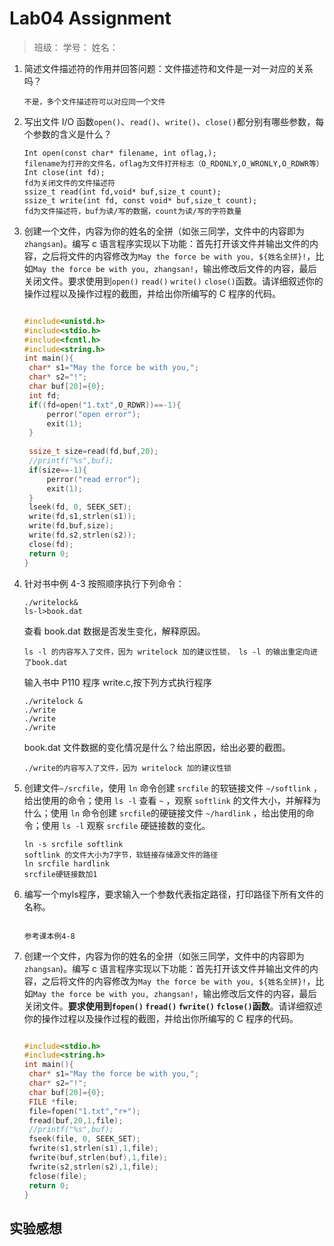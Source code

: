 # Lab04 Assignment

> 班级：
> 学号：
> 姓名：

1. 简述文件描述符的作用并回答问题：文件描述符和文件是一对一对应的关系吗？

   ```
   不是，多个文件描述符可以对应同一个文件
   ```
   

   
2. 写出文件 I/O 函数`open()`、`read()`、`write()`、`close()`都分别有哪些参数，每个参数的含义是什么？

   ```
   Int open(const char* filename, int oflag,);
   filename为打开的文件名，oflag为文件打开标志（O_RDONLY,O_WRONLY,O_RDWR等）
   Int close(int fd);
   fd为关闭文件的文件描述符
   ssize_t read(int fd,void* buf,size_t count);
   ssize_t write(int fd, const void* buf,size_t count);
   fd为文件描述符，buf为读/写的数据，count为读/写的字符数量
   ```

   

3. 创建一个文件，内容为你的姓名的全拼（如张三同学，文件中的内容即为`zhangsan`)。编写 c 语言程序实现以下功能：首先打开该文件并输出文件的内容，之后将文件的内容修改为`May the force be with you, ${姓名全拼}!`，比如`May the force be with you, zhangsan!`，输出修改后文件的内容，最后关闭文件。要求使用到`open()` `read()` `write()` `close()`函数。请详细叙述你的操作过程以及操作过程的截图，并给出你所编写的 C 程序的代码。

   ```c
   
   #include<unistd.h>
   #include<stdio.h>
   #include<fcntl.h>
   #include<string.h>
   int main(){
   	char* s1="May the force be with you,";
   	char* s2="!";
   	char buf[20]={0};
   	int fd;
   	if((fd=open("1.txt",O_RDWR))==-1){
   		perror("open error");
   		exit(1);	
   	}
   	
   	ssize_t size=read(fd,buf,20);
   	//printf("%s",buf);
   	if(size==-1){
   		perror("read error");
   		exit(1);	
   	}
   	lseek(fd, 0, SEEK_SET);
   	write(fd,s1,strlen(s1));
   	write(fd,buf,size);
   	write(fd,s2,strlen(s2));
   	close(fd);
   	return 0;
   }
   
   ```

   

4. 针对书中例 4-3 按照顺序执行下列命令：

   ```shell
   ./writelock&
   ls-l>book.dat
   ```

   查看 book.dat 数据是否发生变化，解释原因。

   ```
   ls -l 的内容写⼊了⽂件，因为 writelock 加的建议性锁， ls -l 的输出重定向进了book.dat
   ```

   

   输入书中 P110 程序 write.c,按下列方式执行程序

   ```shell
   ./writelock &
   ./write
   ./write
   ./write
   ```

   book.dat 文件数据的变化情况是什么？给出原因，给出必要的截图。

   ```
   ./write的内容写⼊了⽂件，因为 writelock 加的建议性锁
   ```

   

5. 创建文件`~/srcfile`，使用 `ln` 命令创建 `srcfile` 的软链接文件 `~/softlink` ，给出使用的命令；使用 `ls -l` 查看 `~` ，观察 `softlink` 的文件大小，并解释为什么；使用 `ln` 命令创建 `srcfile`的硬链接文件 `~/hardlink` ，给出使用的命令；使用 `ls -l` 观察 `srcfile` 硬链接数的变化。

   ```
   ln -s srcfile softlink
   softlink 的文件大小为7字节，软链接存储源文件的路径
   ln srcfile hardlink
   srcfile硬链接数加1
   ```

6. 编写一个myls程序，要求输入一个参数代表指定路径，打印路径下所有文件的名称。

   ```
   
   参考课本例4-8
   
   ```

   

7. 创建一个文件，内容为你的姓名的全拼（如张三同学，文件中的内容即为`zhangsan`)。编写 c 语言程序实现以下功能：首先打开该文件并输出文件的内容，之后将文件的内容修改为`May the force be with you, ${姓名全拼}!`，比如`May the force be with you, zhangsan!`，输出修改后文件的内容，最后关闭文件。**要求使用到`fopen()` `fread()` `fwrite()` `fclose()`函数**。请详细叙述你的操作过程以及操作过程的截图，并给出你所编写的 C 程序的代码。

   ```c
   
   #include<stdio.h>
   #include<string.h>
   int main(){
	char* s1="May the force be with you,";
   	char* s2="!";
   	char buf[20]={0};
   	FILE *file;
   	file=fopen("1.txt","r+");
   	fread(buf,20,1,file);
   	//printf("%s",buf);
   	fseek(file, 0, SEEK_SET);	
   	fwrite(s1,strlen(s1),1,file);
   	fwrite(buf,strlen(buf),1,file);
   	fwrite(s2,strlen(s2),1,file);
   	fclose(file);
   	return 0;
   }
   
   ```
   

##  实验感想
